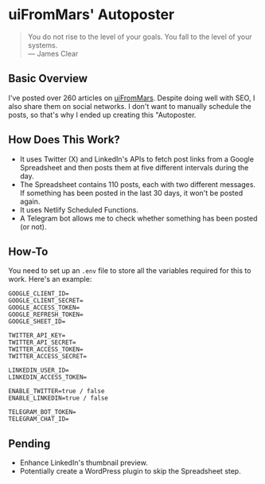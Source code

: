 # uiFromMars' Autoposter

> You do not rise to the level of your goals. You fall to the level of your systems.  
> — James Clear

## Basic Overview

I've posted over 260 articles on [uiFromMars](https://www.uifrommars.com/). Despite doing well with SEO, I also share them on social networks. I don't want to manually schedule the posts, so that's why I ended up creating this "Autoposter.

## How Does This Work?

- It uses Twitter (X) and LinkedIn's APIs to fetch post links from a Google Spreadsheet and then posts them at five different intervals during the day.
- The Spreadsheet contains 110 posts, each with two different messages. If something has been posted in the last 30 days, it won't be posted again.
- It uses Netlify Scheduled Functions.
- A Telegram bot allows me to check whether something has been posted (or not).

## How-To

You need to set up an `.env` file to store all the variables required for this to work. Here's an example:

```
GOOGLE_CLIENT_ID=
GOOGLE_CLIENT_SECRET=
GOOGLE_ACCESS_TOKEN=
GOOGLE_REFRESH_TOKEN=
GOOGLE_SHEET_ID=

TWITTER_API_KEY=
TWITTER_API_SECRET=
TWITTER_ACCESS_TOKEN=
TWITTER_ACCESS_SECRET=

LINKEDIN_USER_ID=
LINKEDIN_ACCESS_TOKEN=

ENABLE_TWITTER=true / false
ENABLE_LINKEDIN=true / false

TELEGRAM_BOT_TOKEN=
TELEGRAM_CHAT_ID=
```

## Pending

- Enhance LinkedIn's thumbnail preview.
- Potentially create a WordPress plugin to skip the Spreadsheet step.
